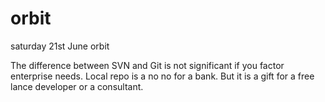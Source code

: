 orbit
=====

saturday 21st June orbit

The difference between SVN and Git is not significant if you factor enterprise needs. Local repo is a no no for a bank. But it is a gift for a free lance developer or a consultant.
